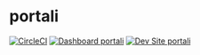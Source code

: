 # portali

[![CircleCI](https://circleci.com/gh/alonmoor/portali.svg?style=shield)](https://circleci.com/gh/alonmoor/portali)
[![Dashboard portali](https://img.shields.io/badge/dashboard-portali-yellow.svg)](https://dashboard.pantheon.io/sites/2b738b67-8249-4574-9201-26a801595cda#dev/code)
[![Dev Site portali](https://img.shields.io/badge/site-portali-blue.svg)](http://dev-portali.pantheonsite.io/)